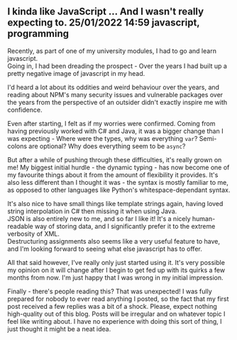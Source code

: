 I kinda like JavaScript
... And I wasn't really expecting to.
25/01/2022 14:59
javascript, programming
-----
Recently, as part of one of my university modules, I had to go and learn javascript.  
Going in, I had been dreading the prospect - Over the years I had built up a pretty negative image of javascript in my head.

I'd heard a lot about its oddities and weird behaviour over the years, and reading about NPM's many security issues and vulnerable packages over the years from the perspective of an outsider didn't exactly inspire me with confidence.

Even after starting, I felt as if my worries were confirmed. Coming from having previously worked with C# and Java, it was a bigger change than I was expecting - Where were the types, why was everything `var`? Semi-colons are optional? Why does everything seem to be `async`?

But after a while of pushing through these difficulties, it's really grown on me! My biggest initial hurdle - the dynamic typing - has now become one of my favourite things about it from the amount of flexibility it provides. It's also less different than I thought it was - the syntax is mostly familiar to me, as opposed to other languages like Python's whitespace-dependant syntax.

It's also nice to have small things like template strings again, having loved string interpolation in C# then missing it when using Java.  
JSON is also entirely new to me, and so far I like it! It's a nicely human-readable way of storing data, and I significantly prefer it to the extreme verbosity of XML.  
Destructuring assignments also seems like a very useful feature to have, and I'm looking forward to seeing what else javascript has to offer.

All that said however, I've really only just started using it. It's very possible my opinion on it will change after I begin to get fed up with its quirks a few months from now. I'm just happy that I was wrong in my initial impression.



Finally - there's people reading this? That was unexpected! I was fully prepared for nobody to ever read anything I posted, so the fact that my first post received a few replies was a bit of a shock. Please, expect nothing high-quality out of this blog. Posts will be irregular and on whatever topic I feel like writing about. I have no experience with doing this sort of thing, I just thought it might be a neat idea.
